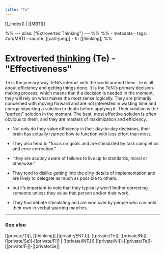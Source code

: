 ```yaml
---
title: "Te"
---
```


[[_index]] | [[MBTI]]

%% ---
alias: ["Extroverted Thinking"]
--- %%
%% - metadata
	- tags: #on/MBTI 
	- source: [[carl-jung]]
	- fr: [[thinking]]
%%

# Extroverted [thinking](thinking.md) (Te) - "Effectiveness"

Te is the primary way TeNi’s interact with the world around them. Te is all about efficiency and getting things done. It is the TeNi’s primary decision-making process, which means that if a decision is needed in the moment, they will rely on what makes the most sense logically. They are primarily concerned with moving forward and are not interested in wasting time and energy nitpicking a solution to death before applying it. Their solution is the "perfect" solution in the moment. The best, most effective solution is often obvious to them, and they are masters of maximization and efficiency.

- Not only do they value efficiency in their day-to-day decisions, their brain has actually learned how to function with less effort than most.

- They also tend to “focus on goals and are stimulated by task completion and error correction.”
- “they are acutely aware of failures to live up to standards, moral or otherwise.”

- They tend to dislike getting into the dirty details of implementation and are likely to delegate as much as possible to others.

- but it’s important to note that they typically won’t bother correcting someone unless they value that person and/or their work.

- They find debate stimulating and are won over by people who can hold their own in verbal sparring matches.

-------------
### See also
[[private/Ti]], [[thinking]]
[[private/ENTJ]]: [[private/Te]]-[[private/Ni]]-[[private/Se]]-[[private/Fi]] | [[private/INTJ]] [[private/Ni]]-[[private/Te]]-[[private/Fi]]-[[private/Se]]



